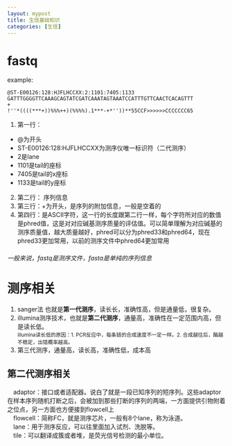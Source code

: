 ```yaml
---
layout: mypost
title: 生信基础知识
categories: [生信]
---
```

# fastq
example:
```  
@ST-E00126:128:HJFLHCCXX:2:1101:7405:1133   
GATTTGGGGTTCAAAGCAGTATCGATCAAATAGTAAATCCATTTGTTCAACTCACAGTTT
+
!''*((((***+))%%%++)(%%%%).1***-+*''))**55CCF>>>>>>CCCCCCC65
```
1. 第一行：
* @为开头
* ST-E00126:128:HJFLHCCXX为测序仪唯一标识符（二代测序）
* 2是lane
* 1101是tail的座标
* 7405是tail的x座标
* 1133是tail的y座标
2. 第二行：
序列信息
3. 第三行：+为开头，是序列的附加信息，一般是空着的
4. 第四行：是ASCII字符，这一行的长度跟第二行一样，每个字符所对应的数值是phred值，这是对对应碱基测序质量的评估值。可以简单理解为对应碱基的测序质量值，越大质量越好，phred可以分为phred33和phred64，现在phred33更加常用，以前的测序文件中phred64更加常用  
###### 一般来说，fastq是测序文件，fasta是单纯的序列信息

# 测序相关
1. sanger法 也就是**第一代测序**，读长长，准确性高，但是通量低，很复杂。
2. illumina测序技术，也就是**第二代测序**，通量高，准确性在一定范围内高，但是读长低。  
<small>illumina读长低的原因：1. PCR反应中，每条链的合成速度不一定一样。2. 合成越往后，酶越不稳定，出错概率越高。</small>
3. 第三代测序，通量高，读长高，准确性低，成本高  
## 第二代测序相关
&emsp;adaptor：接口或者适配器。说白了就是一段已知序列的短序列。这些adaptor在样本序列随机打断之后，会被加到那些打断的序列的两端，一方面提供引物附着之位点，另一方面也方便接到flowcell上  
&emsp;flowcell：简称FC，就是测序芯片，一般有8个lane，称为泳道。  
&emsp;lane：用于测序反应，可以往里面加入试剂、洗脱等。  
&emsp;tile：可以翻译成簇或者堆，是荧光信号检测的最小单位。


